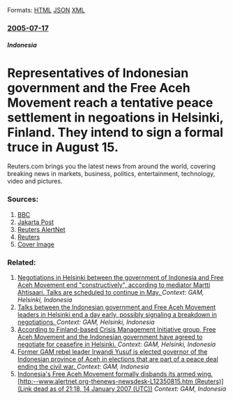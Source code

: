 
Formats: [HTML](/news/2005/07/17/representatives-of-indonesian-government-and-the-free-aceh-movement-reach-a-tentative-peace-settlement-in-negoations-in-helsinki-finland.html)  [JSON](/news/2005/07/17/representatives-of-indonesian-government-and-the-free-aceh-movement-reach-a-tentative-peace-settlement-in-negoations-in-helsinki-finland.json)  [XML](/news/2005/07/17/representatives-of-indonesian-government-and-the-free-aceh-movement-reach-a-tentative-peace-settlement-in-negoations-in-helsinki-finland.xml)  

### [2005-07-17](/news/2005/07/17/index.md)

##### Indonesia
#  Representatives of Indonesian government and the Free Aceh Movement reach a tentative peace settlement in negoations in Helsinki, Finland. They intend to sign a formal truce in August 15. 

Reuters.com brings you the latest news from around the world, covering breaking news in markets, business, politics, entertainment, technology, video and pictures.


### Sources:

1. [BBC](http://news.bbc.co.uk/2/hi/asia-pacific/4691937.stm)
2. [Jakarta Post](http://www.thejakartapost.com/detaillatestnews.asp?fileid=20050717181514&irec=0)
3. [Reuters AlertNet](http://www.alertnet.org/thenews/newsdesk/JAK99458.htm)
4. [Reuters](http://today.reuters.com/news/NewsArticle.aspx?type=worldNews&storyID=2005-07-17T123227Z_01_N17104836_RTRIDST_0_INTERNATIONAL-INDONESIA-ACEH-DC.XML)
4. [Cover Image](http://s4.reutersmedia.net/resources_v2/images/rcom-default.png)

### Related:

1. [ Negotiations in Helsinki between the government of Indonesia and Free Aceh Movement end "constructively", according to mediator Martti Ahtisaari. Talks are scheduled to continue in May. ](/news/2005/04/17/negotiations-in-helsinki-between-the-government-of-indonesia-and-free-aceh-movement-end-constructively-according-to-mediator-martti-ahti.md) _Context: GAM, Helsinki, Indonesia_
2. [ Talks between the Indonesian government and Free Aceh Movement leaders in Helsinki end a day early, possibly signaling a breakdown in negotiations. ](/news/2005/01/30/talks-between-the-indonesian-government-and-free-aceh-movement-leaders-in-helsinki-end-a-day-early-possibly-signaling-a-breakdown-in-negot.md) _Context: GAM, Helsinki, Indonesia_
3. [ According to Finland-based Crisis Management Initiative group, Free Aceh Movement and the Indonesian government have agreed to negotiate for ceasefire in Helsinki. ](/news/2005/01/24/according-to-finland-based-crisis-management-initiative-group-free-aceh-movement-and-the-indonesian-government-have-agreed-to-negotiate-fo.md) _Context: GAM, Helsinki, Indonesia_
4. [ Former GAM rebel leader Irwandi Yusuf is elected governor of the Indonesian province of Aceh in elections that are part of a peace deal ending the civil war. ](/news/2006/12/11/former-gam-rebel-leader-irwandi-yusuf-is-elected-governor-of-the-indonesian-province-of-aceh-in-elections-that-are-part-of-a-peace-deal-end.md) _Context: GAM, Indonesia_
5. [ Indonesia's Free Aceh Movement formally disbands its armed wing. [http:--www.alertnet.org-thenews-newsdesk-L12350815.htm (Reuters)] (Link dead as of 21:18, 14 January 2007 (UTC))](/news/2005/12/27/indonesia-s-free-aceh-movement-formally-disbands-its-armed-wing-http-www-alertnet-org-thenews-newsdesk-l12350815-htm-reuters-link-d.md) _Context: GAM, Indonesia_
